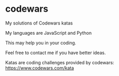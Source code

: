 # codewars
<p>My solutions of Codewars katas</p>
<p>My languages are JavaScript and Python</p>

<p>This may help you in your coding.</p>
Feel free to contact me if you have better ideas.

Katas are coding challenges provided by codewars:
https://www.codewars.com/kata


